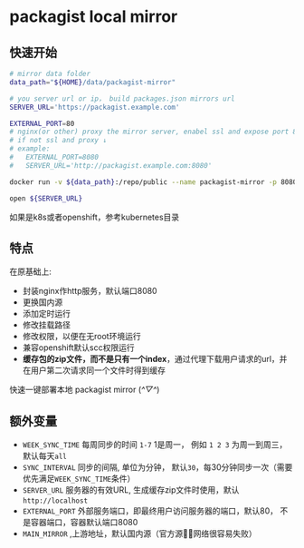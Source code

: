 # packagist local mirror

## 快速开始

```sh
# mirror data folder
data_path="${HOME}/data/packagist-mirror"

# you server url or ip， build packages.json mirrors url
SERVER_URL='https://packagist.example.com'

EXTERNAL_PORT=80
# nginx(or other) proxy the mirror server, enabel ssl and expose port 80
# if not ssl and proxy ↓
# example:
#   EXTERNAL_PORT=8080
#   SERVER_URL='http://packagist.example.com:8080'

docker run -v ${data_path}:/repo/public --name packagist-mirror -p 8080:8080  -e SERVER_URL=${SERVER_URL} -e EXTERNAL_PORT=${EXTERNAL_PORT} -d klzsysy/packagist-mirror

open ${SERVER_URL}
```

如果是k8s或者openshift，参考kubernetes目录


## 特点

在原基础上:

- 封装nginx作http服务，默认端口8080
- 更换国内源
- 添加定时运行
- 修改挂载路径
- 修改权限，以便在无root环境运行
- 兼容openshift默认scc权限运行
- **缓存包的zip文件，而不是只有一个index**，通过代理下载用户请求的url，并在用户第二次请求同一个文件时得到缓存

快速一键部署本地 packagist mirror (*^▽^*)

## 额外变量

- `WEEK_SYNC_TIME` 每周同步的时间 `1-7` 1是周一， 例如 `1 2 3` 为周一到周三，默认每天`all`
- `SYNC_INTERVAL` 同步的间隔, 单位为分钟， 默认`30`，每30分钟同步一次（需要优先满足`WEEK_SYNC_TIME`条件）
- `SERVER_URL` 服务器的有效URL, 生成缓存zip文件时使用，默认`http://localhost`
- `EXTERNAL_PORT` 外部服务端口，即最终用户访问服务器的端口，默认80， 不是容器端口，容器默认端口8080
- `MAIN_MIRROR` ,上游地址，默认国内源（官方源网络很容易失败）
